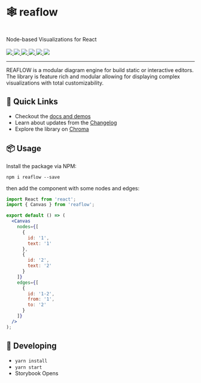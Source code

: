 <p align="center">
  <h1>🕸 reaflow</h1>
  <br />
  Node-based Visualizations for React
  <br /><br />
  <a href="https://github.com/reaviz/reaflow/workflows/build/">
    <img src="https://github.com/reaviz/reaflow/workflows/build/badge.svg?branch=master" />
  </a>
  <a href="https://npm.im/reaflow">
    <img src="https://img.shields.io/npm/v/reaflow.svg" />
  </a>
  <a href="https://npm.im/reaflow">
    <img src="https://badgen.net/npm/dw/reaflow" />
  </a>
  <a href="https://github.com/reaviz/reaflow/blob/master/LICENSE">
    <img src="https://badgen.now.sh/badge/license/apache2" />
  </a>
  <a href="https://bundlephobia.com/result?p=reaflow">
    <img src="https://badgen.net/bundlephobia/minzip/reaflow">
  </a>
  <a href="https://discord.gg/tt8wGExq35">
    <img src="https://img.shields.io/discord/773948315037073409?label=discord">
  </a>
</p>

---

REAFLOW is a modular diagram engine for build static or interactive editors.
The library is feature rich and modular allowing for displaying complex visualizations
with total customizability.

## 🚀 Quick Links
- Checkout the [docs and demos](https://reaflow.dev)
- Learn about updates from the [Changelog](CHANGELOG.md)
- Explore the library on [Chroma](https://www.chromatic.com/library?appId=5f99ba42fe88ac0022fd1147)

## 📦 Usage
Install the package via NPM:

```
npm i reaflow --save
```

then add the component with some nodes and edges:

```jsx
import React from 'react';
import { Canvas } from 'reaflow';

export default () => (
  <Canvas
    nodes={[
      {
        id: '1',
        text: '1'
      },
      {
        id: '2',
        text: '2'
      }
    ]}
    edges={[
      {
        id: '1-2',
        from: '1',
        to: '2'
      }
    ]}
  />
);
```

## 🔭 Developing

- `yarn install`
- `yarn start`
- Storybook Opens
